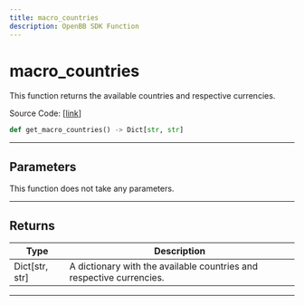 ```yaml
---
title: macro_countries
description: OpenBB SDK Function
---
```


# macro_countries

This function returns the available countries and respective currencies.

Source Code: [[link](https://github.com/OpenBB-finance/OpenBBTerminal/tree/main/openbb_terminal/economy/econdb_model.py#L644)]

```python
def get_macro_countries() -> Dict[str, str]
```
---
## Parameters

This function does not take any parameters.

---
## Returns

| Type | Description |
| ---- | ----------- |
| Dict[str, str] | A dictionary with the available countries and respective currencies. |

---
